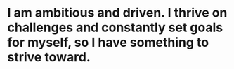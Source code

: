 # I am ambitious and driven. I thrive on challenges and constantly set goals for myself, so I have something to strive toward.
